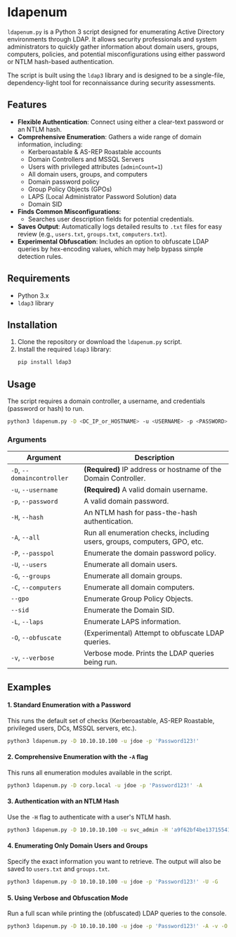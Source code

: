 # ldapenum

`ldapenum.py` is a Python 3 script designed for enumerating Active Directory environments through LDAP. It allows security professionals and system administrators to quickly gather information about domain users, groups, computers, policies, and potential misconfigurations using either password or NTLM hash-based authentication.

The script is built using the `ldap3` library and is designed to be a single-file, dependency-light tool for reconnaissance during security assessments.

## Features

  - **Flexible Authentication**: Connect using either a clear-text password or an NTLM hash.
  - **Comprehensive Enumeration**: Gathers a wide range of domain information, including:
      - Kerberoastable & AS-REP Roastable accounts
      - Domain Controllers and MSSQL Servers
      - Users with privileged attributes (`adminCount=1`)
      - All domain users, groups, and computers
      - Domain password policy
      - Group Policy Objects (GPOs)
      - LAPS (Local Administrator Password Solution) data
      - Domain SID
  - **Finds Common Misconfigurations**:
      - Searches user description fields for potential credentials.
  - **Saves Output**: Automatically logs detailed results to `.txt` files for easy review (e.g., `users.txt`, `groups.txt`, `computers.txt`).
  - **Experimental Obfuscation**: Includes an option to obfuscate LDAP queries by hex-encoding values, which may help bypass simple detection rules.

## Requirements

  - Python 3.x
  - `ldap3` library

## Installation

1.  Clone the repository or download the `ldapenum.py` script.
2.  Install the required `ldap3` library:
    ```bash
    pip install ldap3
    ```

## Usage

The script requires a domain controller, a username, and credentials (password or hash) to run.

```bash
python3 ldapenum.py -D <DC_IP_or_HOSTNAME> -u <USERNAME> -p <PASSWORD> [OPTIONS]
```

### Arguments

| Argument               | Description                                                               |
| ---------------------- | ------------------------------------------------------------------------- |
| `-D`, `--domaincontroller` | **(Required)** IP address or hostname of the Domain Controller.           |
| `-u`, `--username`     | **(Required)** A valid domain username.                                   |
| `-p`, `--password`     | A valid domain password.                                                  |
| `-H`, `--hash`         | An NTLM hash for pass-the-hash authentication.                            |
| `-A`, `--all`          | Run all enumeration checks, including users, groups, computers, GPO, etc. |
| `-P`, `--passpol`      | Enumerate the domain password policy.                                     |
| `-U`, `--users`        | Enumerate all domain users.                                               |
| `-G`, `--groups`       | Enumerate all domain groups.                                              |
| `-C`, `--computers`    | Enumerate all domain computers.                                           |
| `--gpo`                | Enumerate Group Policy Objects.                                           |
| `--sid`                | Enumerate the Domain SID.                                                 |
| `-L`, `--laps`         | Enumerate LAPS information.                                               |
| `-O`, `--obfuscate`    | (Experimental) Attempt to obfuscate LDAP queries.                         |
| `-v`, `--verbose`      | Verbose mode. Prints the LDAP queries being run.                          |

## Examples

#### 1. Standard Enumeration with a Password

This runs the default set of checks (Kerberoastable, AS-REP Roastable, privileged users, DCs, MSSQL servers, etc.).

```bash
python3 ldapenum.py -D 10.10.10.100 -u jdoe -p 'Password123!'
```

#### 2. Comprehensive Enumeration with the `-A` flag

This runs all enumeration modules available in the script.

```bash
python3 ldapenum.py -D corp.local -u jdoe -p 'Password123!' -A
```

#### 3. Authentication with an NTLM Hash

Use the `-H` flag to authenticate with a user's NTLM hash.

```bash
python3 ldapenum.py -D 10.10.10.100 -u svc_admin -H 'a9f62bf4be137155415789225c59e7f9'
```

#### 4. Enumerating Only Domain Users and Groups

Specify the exact information you want to retrieve. The output will also be saved to `users.txt` and `groups.txt`.

```bash
python3 ldapenum.py -D 10.10.10.100 -u jdoe -p 'Password123!' -U -G
```

#### 5. Using Verbose and Obfuscation Mode

Run a full scan while printing the (obfuscated) LDAP queries to the console.

```bash
python3 ldapenum.py -D 10.10.10.100 -u jdoe -p 'Password123!' -A -v -O
```
